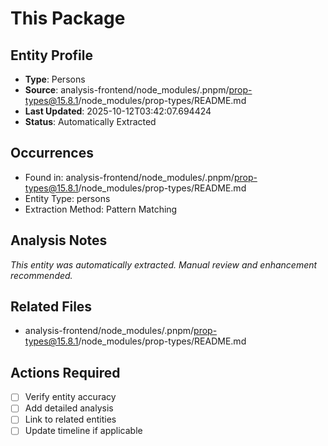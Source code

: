 # This Package

## Entity Profile
- **Type**: Persons
- **Source**: analysis-frontend/node_modules/.pnpm/prop-types@15.8.1/node_modules/prop-types/README.md
- **Last Updated**: 2025-10-12T03:42:07.694424
- **Status**: Automatically Extracted

## Occurrences
- Found in: analysis-frontend/node_modules/.pnpm/prop-types@15.8.1/node_modules/prop-types/README.md
- Entity Type: persons
- Extraction Method: Pattern Matching

## Analysis Notes
*This entity was automatically extracted. Manual review and enhancement recommended.*

## Related Files
- analysis-frontend/node_modules/.pnpm/prop-types@15.8.1/node_modules/prop-types/README.md

## Actions Required
- [ ] Verify entity accuracy
- [ ] Add detailed analysis
- [ ] Link to related entities
- [ ] Update timeline if applicable
